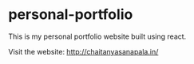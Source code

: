 # personal-portfolio

This is my personal portfolio website built using react.

Visit the website: http://chaitanyasanapala.in/
